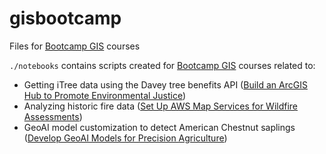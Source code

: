 # gisbootcamp

Files for [Bootcamp GIS](https://bootcampgis.com/) courses

`./notebooks` contains scripts created for [Bootcamp GIS](https://bootcampgis.com/) courses related to:
* Getting iTree data using the Davey tree benefits API ([Build an ArcGIS Hub to Promote Environmental Justice](https://bootcampgis.com/product/build-an-arcgis-hub-to-promote-environmental-justice/))
* Analyzing historic fire data ([Set Up AWS Map Services for Wildfire Assessments](https://bootcampgis.com/product/set-up-aws-map-services-for-wildfire-assessments/))
* GeoAI model customization to detect American Chestnut saplings ([Develop GeoAI Models for Precision Agriculture](https://bootcampgis.com/product/develop-geoai-models-for-precision-agriculture/))
